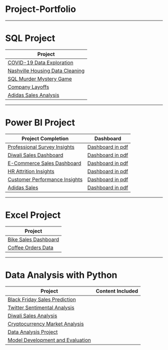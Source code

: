 # Project-Portfolio

-------------------------------------------------------
# SQL Project

| Project    |
| ----------- |
| [COVID-19 Data Exploration](https://github.com/Aayush-Basnet/SQL/blob/main/SQL%20Project/Covid%20Exploration%20Project.sql)   |
| [Nashville Housing Data Cleaning](https://github.com/Aayush-Basnet/SQL/blob/main/SQL%20Project/Nashville%20Housing%20Data%20Cleaning.sql)   |
| [SQL Murder Mystery Game](https://github.com/Aayush-Basnet/SQL/blob/main/SQL%20Project/SQL-Murder-Mystery.sql)  |
| [Company Layoffs](https://github.com/Aayush-Basnet/SQL/blob/main/SQL%20Data%20Cleaning.sql)   |
| [Adidas Sales Analysis](https://github.com/Aayush-Basnet/SQL/blob/main/SQL%20Project/Adidas%20Sales%20Analysis.sql)|


----------------------------------------------------------------------------------------------------------


# Power BI Project

Project Completion    | Dashboard
---------------  | ----------------- 
[Professional Survey Insights](https://github.com/Aayush-Basnet/Power-BI/blob/main/Power%20BI%20Project/Data%20Professional%20Survery%20Dashboard.pbix)    | [Dashboard in pdf](https://github.com/Aayush-Basnet/Power-BI/blob/main/Data%20Professional%20Survery%20Dashboard.pdf)
[Diwali Sales Dashboard](https://github.com/Aayush-Basnet/Power-BI/blob/main/Power%20BI%20Project/E-Commerce%20Sales%20Dashboard.pbix)   | [Dashboard in pdf](https://github.com/Aayush-Basnet/Power-BI/blob/61e7f93378b85a6bd64f3fd35ced877ff00d08ce/Diwali%20Sales%20Analysis.pdf)
[E-Commerce Sales Dashboard](https://github.com/Aayush-Basnet/Power-BI/blob/main/Power%20BI%20Project/Diwali%20Sales%20Analysis.pbix)     | [Dashboard in pdf](https://github.com/Aayush-Basnet/Power-BI/blob/main/E-Commerce%20Sales%20Dashboard.pdf)
[HR Attrition Insights](https://github.com/Aayush-Basnet/Power-BI/blob/main/Power%20BI%20Project/HR%20Analytic%20Dashboard.pbix)      | [Dashboard in pdf](https://github.com/Aayush-Basnet/Power-BI/blob/main/HR%20Analytic%20Dashboard.pdf)
[Customer Performance Insights](https://github.com/Aayush-Basnet/Power-BI/blob/main/Power%20BI%20Project/CustomerPerformance.pbix)   | [Dashboard in pdf](https://github.com/Aayush-Basnet/Power-BI/blob/main/CustomerPerformance.pdf)
[Adidas Sales](https://github.com/Aayush-Basnet/Power-BI/blob/main/Power%20BI%20Project/Adidas%20Sales%20Dashboard.pbix)   | [Dashboard in pdf](https://github.com/Aayush-Basnet/Power-BI/blob/main/Adidas%20Sales%20Dashboard.pdf)
-----------------------------------------------------------------------------------------------------------------------------------
# Excel Project

| Project    |
| ----------- |
|[Bike Sales Dashboard](https://github.com/Aayush-Basnet/Excel/blob/main/Excel%20Project/Excel%20Data%20Project.xlsx)|
|[Coffee Orders Data](https://github.com/Aayush-Basnet/Excel/blob/main/Excel%20Project/coffeeOrdersData.xlsx)|

--------------------------------------------------------------------------------------------------------------
# Data Analysis with Python

Project                        | Content Included
-----------------------------------   | -------------------
[Black Friday Sales Prediction](https://github.com/Aayush-Basnet/Data-Analysis-with-Python/tree/main/Black%20Friday%20Sales%20Prediction)  |
[Twitter Sentimental Analysis](https://github.com/Aayush-Basnet/Twitter_Sentiment_Analysis)    |
[Diwali Sales Analysis](https://github.com/Aayush-Basnet/Diwali-Sales-Analysis)        |
[Cryptocurrency Market Analysis](https://github.com/Aayush-Basnet/Data-Analysis-Project/blob/main/CryptocurrencyMarketAnalysis.ipynb)      |
[Data Analysis Project](https://github.com/Aayush-Basnet/Data-Analysis-Project)      |
[Model Development and Evaluation](https://github.com/Aayush-Basnet/Data-Analysis-with-Python)  |


